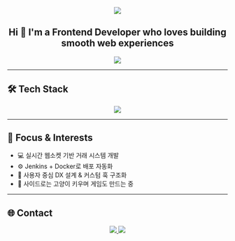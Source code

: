 <!-- 헤더: 웨이브 + 소개 -->
<p align="center">
  <img src="https://capsule-render.vercel.app/api?type=waving&color=gradient&text=Frontend%20Engineer&height=200&fontSize=40&fontAlignY=40" />
</p>

<h2 align="center">Hi 👋 I'm a Frontend Developer who loves building smooth web experiences</h2>

<p align="center">
  <img src="https://readme-typing-svg.demolab.com?font=Fira+Code&duration=2000&pause=1000&center=true&vCenter=true&multiline=true&width=500&height=60&lines=React+%7C+Next.js+%7C+WebSocket+%7C+AWS;실시간+거래소%2C+배포+자동화%2C+DX+지향형+구조+설계" />
</p>

---

## 🛠️ Tech Stack

<p align="center">
  <img src="https://skillicons.dev/icons?i=react,nextjs,ts,tailwind,js,html,css,nodejs,websocket,docker,jenkins,aws,vscode" />
</p>

---

## 🎯 Focus & Interests

- 💻 실시간 웹소켓 기반 거래 시스템 개발
- ⚙️ Jenkins + Docker로 배포 자동화
- 🎯 사용자 중심 DX 설계 & 커스텀 훅 구조화
- 🧪 사이드로는 고양이 키우며 게임도 만드는 중

---

## 🌐 Contact

<p align="center">
  <a href="mailto:pgj127@gmail.com">
    <img src="https://img.shields.io/badge/Gmail-pgj127@gmail.com-red?style=flat&logo=gmail" />
  </a>
  <a href="https://velog.io/@gyoungjun" target="_blank">
    <img src="https://img.shields.io/badge/Velog-Blog-20c997?style=flat&logo=velog" />
  </a>
</p>

